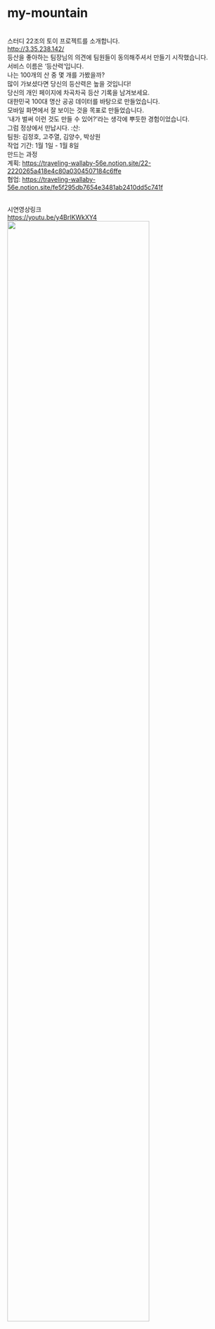 # my-mountain
<br> 스터디 22조의 토이 프로젝트를 소개합니다.
<br> http://3.35.238.142/
<br> 등산을 좋아하는 팀장님의 의견에 팀원들이 동의해주셔서 만들기 시작했습니다.
<br>서비스 이름은 ‘등산력‘입니다.
<br>나는 100개의 산 중 몇 개를 가봤을까?
<br>많이 가보셨다면 당신의 등산력은 높을 것입니다!
<br>당신의 개인 페이지에 차곡차곡 등산 기록을 남겨보세요.
<br>대한민국 100대 명산 공공 데이터를 바탕으로 만들었습니다.
<br>모바일 화면에서 잘 보이는 것을 목표로 만들었습니다.
<br>‘내가 벌써 이런 것도 만들 수 있어?’라는 생각에 뿌듯한 경험이었습니다.
<br>그럼 정상에서 만납시다. :산:
<br>팀원: 김정호, 고주열, 김양수, 박상원
<br>작업 기간: 1월 1일 - 1월 8일
<br>만드는 과정
<br>계획: https://traveling-wallaby-56e.notion.site/22-2220265a418e4c80a0304507184c6ffe
<br>협업: https://traveling-wallaby-56e.notion.site/fe5f295db7654e3481ab2410dd5c741f

<br>시연영상링크
<br>https://youtu.be/y4BrIKWkXY4
<br ><img width="80%" src="https://ifh.cc/v/OdzLBm.mp4"/>
